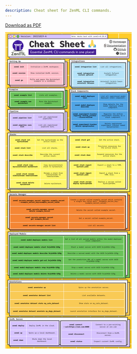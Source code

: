 ```yaml
---
description: Cheat sheet for ZenML CLI commands.
---
```


[Download as PDF](https://docs.google.com/viewer?url=https://github.com/zenml-io/zenml/raw/main/docs/book/assets/zenml_cheat_sheet.pdf)

![ZenML CLI Cheat Sheet](../assets/zenml_cheat_sheet.png)
